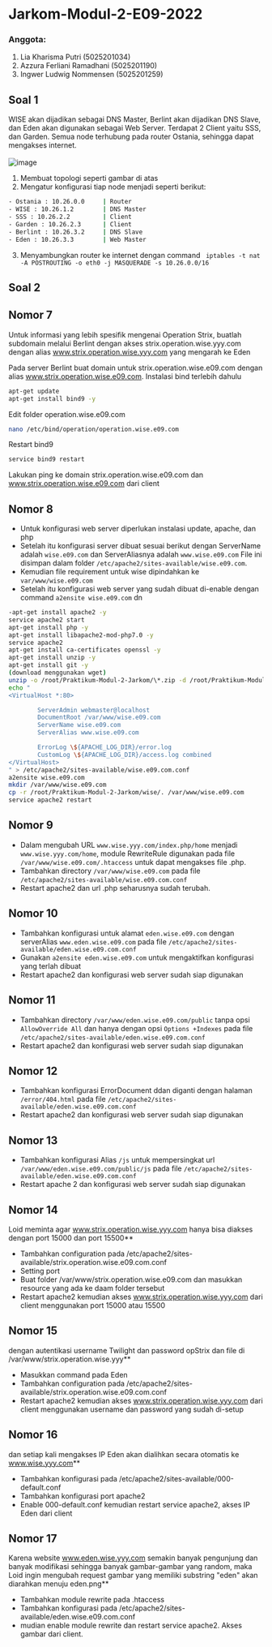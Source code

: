 # Jarkom-Modul-2-E09-2022
### Anggota:
1. Lia Kharisma Putri (5025201034)
2. Azzura Ferliani Ramadhani (5025201190)
3. Ingwer Ludwig Nommensen (5025201259)

## Soal 1
WISE akan dijadikan sebagai DNS Master, Berlint akan dijadikan DNS Slave, dan Eden akan digunakan sebagai Web Server. Terdapat 2 Client yaitu SSS, dan Garden. Semua node terhubung pada router Ostania, sehingga dapat mengakses internet.<br/><br/>
![image](https://user-images.githubusercontent.com/52819640/198832193-9634ea13-a95a-4a26-839d-0c7bb8880319.png)<br/>
1. Membuat topologi seperti gambar di atas
2. Mengatur konfigurasi tiap node menjadi seperti berikut:
```sh
- Ostania : 10.26.0.0     | Router
- WISE : 10.26.1.2        | DNS Master
- SSS : 10.26.2.2         | Client
- Garden : 10.26.2.3      | Client
- Berlint : 10.26.3.2     | DNS Slave
- Eden : 10.26.3.3        | Web Master
```
3. Menyambungkan router ke internet dengan command ``` iptables -t nat -A POSTROUTING -o eth0 -j MASQUERADE -s 10.26.0.0/16```
## Soal 2

## Nomor 7
Untuk informasi yang lebih spesifik mengenai Operation Strix, buatlah subdomain melalui Berlint dengan akses strix.operation.wise.yyy.com dengan alias www.strix.operation.wise.yyy.com yang mengarah ke Eden

Pada server Berlint buat domain untuk strix.operation.wise.e09.com dengan alias www.strix.operation.wise.e09.com. Instalasi bind terlebih dahulu
```bash
apt-get update
apt-get install bind9 -y
```
Edit folder operation.wise.e09.com
```bash
nano /etc/bind/operation/operation.wise.e09.com
```

Restart bind9
```bash
service bind9 restart
```

Lakukan ping ke domain strix.operation.wise.e09.com dan www.strix.operation.wise.e09.com dari client

## Nomor 8

- Untuk konfigurasi web server diperlukan instalasi update, apache, dan php
- Setelah itu konfigurasi server dibuat sesuai berikut dengan ServerName adalah `wise.e09.com` dan ServerAliasnya adalah `www.wise.e09.com` File ini disimpan dalam folder `/etc/apache2/sites-available/wise.e09.com`.
- Kemudian file requirement untuk wise dipindahkan ke `var/www/wise.e09.com`
- Setelah itu konfigurasi web server yang sudah dibuat di-enable dengan command `a2ensite wise.e09.com` dn
```bash
-apt-get install apache2 -y
service apache2 start
apt-get install php -y
apt-get install libapache2-mod-php7.0 -y
service apache2 
apt-get install ca-certificates openssl -y
apt-get install unzip -y
apt-get install git -y
(download menggunakan wget)
unzip -o /root/Praktikum-Modul-2-Jarkom/\*.zip -d /root/Praktikum-Modul-2-Jarkom
echo "
<VirtualHost *:80>

        ServerAdmin webmaster@localhost
        DocumentRoot /var/www/wise.e09.com
        ServerName wise.e09.com
        ServerAlias www.wise.e09.com

        ErrorLog \${APACHE_LOG_DIR}/error.log
        CustomLog \${APACHE_LOG_DIR}/access.log combined
</VirtualHost>
" > /etc/apache2/sites-available/wise.e09.com.conf
a2ensite wise.e09.com
mkdir /var/www/wise.e09.com
cp -r /root/Praktikum-Modul-2-Jarkom/wise/. /var/www/wise.e09.com
service apache2 restart
```

## Nomor 9

- Dalam mengubah URL `www.wise.yyy.com/index.php/home` menjadi `www.wise.yyy.com/home`, module RewriteRule digunakan pada file `/var/www/wise.e09.com/.htaccess` untuk dapat mengakses file .php.
- Tambahkan directory `/var/www/wise.e09.com` pada file `/etc/apache2/sites-available/wise.e09.com.conf`
- Restart apache2 dan url .php seharusnya sudah terubah.

## Nomor 10

- Tambahkan konfigurasi untuk alamat `eden.wise.e09.com` dengan serverAlias `www.eden.wise.e09.com` pada file `/etc/apache2/sites-available/eden.wise.e09.com.conf`
- Gunakan `a2ensite eden.wise.e09.com` untuk mengaktifkan konfigurasi yang terlah dibuat
- Restart apache2 dan konfigurasi web server sudah siap digunakan

## Nomor 11

- Tambahkan directory `/var/www/eden.wise.e09.com/public` tanpa opsi `AllowOverride All` dan hanya dengan opsi `Options +Indexes` pada file `/etc/apache2/sites-available/eden.wise.e09.com.conf`
- Restart apache2 dan konfigurasi web server sudah siap digunakan

## Nomor 12

- Tambahkan konfigurasi ErrorDocument ddan diganti dengan halaman `/error/404.html` pada file `/etc/apache2/sites-available/eden.wise.e09.com.conf`
- Restart apache2 dan konfigurasi web server sudah siap digunakan

## Nomor 13

- Tambahkan konfigurasi Alias `/js` untuk mempersingkat url `/var/www/eden.wise.e09.com/public/js` pada file `/etc/apache2/sites-available/eden.wise.e09.com.conf`
- Restart apache 2 dan konfigurasi web server sudah siap digunakan

## Nomor 14
Loid meminta agar www.strix.operation.wise.yyy.com hanya bisa diakses dengan port 15000 dan port 15500**

- Tambahkan configuration pada /etc/apache2/sites-available/strix.operation.wise.e09.com.conf
- Setting port
- Buat folder /var/www/strix.operation.wise.e09.com dan masukkan resource yang ada ke daam folder tersebut
- Restart apache2 kemudian akses www.strix.operation.wise.yyy.com dari client menggunakan port 15000 atau 15500


## Nomor 15
dengan autentikasi username Twilight dan password opStrix dan file di /var/www/strix.operation.wise.yyy**

- Masukkan command pada Eden
- Tambahkan configuration pada /etc/apache2/sites-available/strix.operation.wise.e09.com.conf
- Restart apache2 kemudian akses www.strix.operation.wise.yyy.com dari client menggunakan username dan password yang sudah di-setup

## Nomor 16
dan setiap kali mengakses IP Eden akan dialihkan secara otomatis ke www.wise.yyy.com**

- Tambahkan konfigurasi pada /etc/apache2/sites-available/000-default.conf
- Tambahkan konfigurasi port apache2
- Enable 000-default.conf kemudian restart service apache2, akses IP Eden dari client

## Nomor 17
Karena website www.eden.wise.yyy.com semakin banyak pengunjung dan banyak modifikasi sehingga banyak gambar-gambar yang random, maka Loid ingin mengubah request gambar yang memiliki substring "eden" akan diarahkan menuju eden.png**

- Tambahkan module rewrite pada .htaccess
- Tambahkan konfigurasi pada /etc/apache2/sites-available/eden.wise.e09.com.conf
- mudian enable module rewrite dan restart service apache2. Akses gambar dari client.
